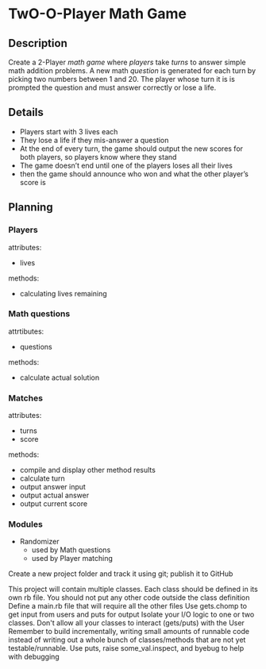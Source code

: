 # TwO-O-Player Math Game

## Description
Create a 2-Player *math game* where *players* take *turns* to answer simple math addition problems. A new math *question* is generated for each turn by picking two numbers between 1 and 20. The player whose turn it is is prompted the question and must answer correctly or lose a life.

## Details
- Players start with 3 lives each
- They lose a life if they mis-answer a question
- At the end of every turn, the game should output the new scores for both players, so players know where they stand
- The game doesn’t end until one of the players loses all their lives
- then the game should announce who won and what the other player’s score is

## Planning

### Players
attributes:
- lives

methods:
- calculating lives remaining

### Math questions
attrtibutes:
- questions

methods:
- calculate actual solution

### Matches
attributes:
- turns
- score

methods:
- compile and display other method results
- calculate turn
- output answer input
- output actual answer
- output current score

### Modules
- Randomizer
    - used by Math questions
    - used by Player matching

Create a new project folder and track it using git; publish it to GitHub

This project will contain multiple classes. Each class should be defined in its own rb file. You should not put any other code outside the class definition
Define a main.rb file that will require all the other files
Use gets.chomp to get input from users and puts for output
Isolate your I/O logic to one or two classes. Don't allow all your classes to interact (gets/puts) with the User
Remember to build incrementally, writing small amounts of runnable code instead of writing out a whole bunch of classes/methods that are not yet testable/runnable.
Use puts, raise some_val.inspect, and byebug to help with debugging